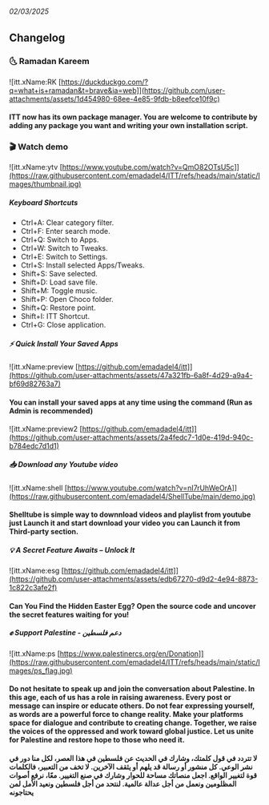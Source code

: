 ###### 02/03/2025

## Changelog


### 🌜 Ramadan Kareem

![itt.xName:RK [https://duckduckgo.com/?q=what+is+ramadan&t=brave&ia=web]](https://github.com/user-attachments/assets/1d454980-68ee-4e85-9fdb-b8eefce10f9c)

#### ITT now has its own package manager. You are welcome to contribute by adding any package you want and writing your own installation script.

### 🎬 Watch demo

![itt.xName:ytv [https://www.youtube.com/watch?v=QmO82OTsU5c]](https://raw.githubusercontent.com/emadadel4/ITT/refs/heads/main/static/Images/thumbnail.jpg)

##### Keyboard Shortcuts

- Ctrl+A: Clear category filter.
- Ctrl+F: Enter search mode.
- Ctrl+Q: Switch to Apps.
- Ctrl+W: Switch to Tweaks.
- Ctrl+E: Switch to Settings.
- Ctrl+S: Install selected Apps/Tweaks.
- Shift+S: Save selected.
- Shift+D: Load save file.
- Shift+M: Toggle music.
- Shift+P: Open Choco folder.
- Shift+Q: Restore point.
- Shift+I: ITT Shortcut.
- Ctrl+G: Close application.

##### ⚡ Quick Install Your Saved Apps

![itt.xName:preview [https://github.com/emadadel4/itt]](https://github.com/user-attachments/assets/47a321fb-6a8f-4d29-a9a4-bf69d82763a7)

#### You can install your saved apps at any time using the command (Run as Admin is recommended)

![itt.xName:preview2 [https://github.com/emadadel4/itt]](https://github.com/user-attachments/assets/2a4fedc7-1d0e-419d-940c-b784edc7d1d1)


##### 📥 Download any Youtube video

![itt.xName:shell [https://www.youtube.com/watch?v=nI7rUhWeOrA]](https://raw.githubusercontent.com/emadadel4/ShellTube/main/demo.jpg)

#### Shelltube is simple way to downnload videos and playlist from youtube just Launch it and start download your video you can Launch it from Third-party section.

##### 💡 A Secret Feature Awaits – Unlock It

![itt.xName:esg [https://github.com/emadadel4/itt]](https://github.com/user-attachments/assets/edb67270-d9d2-4e94-8873-1c822c3afe2f)

#### Can You Find the Hidden Easter Egg? Open the source code and uncover the secret features waiting for you!

##### ✊ Support Palestine - دعم فلسطين

![itt.xName:ps [https://www.palestinercs.org/en/Donation]](https://raw.githubusercontent.com/emadadel4/ITT/refs/heads/main/static/Images/ps_flag.jpg)

#### Do not hesitate to speak up and join the conversation about Palestine. In this age, each of us has a role in raising awareness. Every post or message can inspire or educate others. Do not fear expressing yourself, as words are a powerful force to change reality. Make your platforms space for dialogue and contribute to creating change. Together, we raise the voices of the oppressed and work toward global justice. Let us unite for Palestine and restore hope to those who need it.

#### لا تتردد في قول كلمتك، وشارك في الحديث عن فلسطين في هذا العصر، لكل منا دور في نشر الوعي. كل منشور أو رسالة قد يلهم أو يثقف الآخرين. لا تخف من التعبير، فالكلمات قوة لتغيير الواقع. اجعل منصاتك مساحة للحوار وشارك في صنع التغيير. معًا، نرفع أصوات المظلومين ونعمل من أجل عدالة عالمية. لنتحد من أجل فلسطين ونعيد الأمل لمن يحتاجونه

